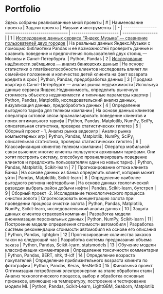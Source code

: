 # Portfolio
Здесь собраны реализованные мной проекты
| # | Наименование проекта                              | Задачи проекта            | Навыки и инструменты |
| - | ------------------------------------------------- | ------------------------  | ------------------  |
| 1 | [Исследование данных сервиса “Яндекс.Музыка” — сравнение пользователей двух городов](https://github.com/EremeevaDaria/Portfolio/tree/main/1_Базовый_Python) | На реальных данных Яндекс.Музыки c помощью библиотеки Pandas и её возможностей проверить данные и сравнить поведение и предпочтения пользователей двух столиц — Москвы и Санкт-Петербурга.  | Python, Pandas
| 2 | [Исследование надёжности заёмщиков — анализ банковских данных](https://github.com/EremeevaDaria/Portfolio/tree/main/2_Предобработка_данных) | На основе статистики о платёжеспособности клиентов исследовать влияет ли семейное положение и количество детей клиента на факт возврата кредита в срок  | Python, Pandas, предобработка данных
| 3 | Продажа квартир в Санкт-Петербурге — анализ рынка недвижимости |Используя данные сервиса Яндекс.Недвижимость, определить рыночную стоимость объектов недвижимости и типичные параметры квартир  | Python, Pandas, Matplotlib, исследовательский анализ данных, визуализация данных, предобработка данных
| 4 | Определение выгодного тарифа для телеком компании | На основе данных клиентов оператора сотовой связи проанализировать поведение клиентов и поиск оптимального тарифа | Python, Pandas, Matplotlib, NumPy, SciPy, описательная статистика, проверка статистических гипотез 
| 5 | Сборный проект - 1. Анализ рынка видеоигр | Анализ рынка компьютерных игр | Python, Pandas, Matplotlib, NumPy, SciPy, описательная статистика, проверка статистических гипотез
| 6 | Классификаиция клиентов телеком компании | Оператор мобильной связи выяснил: многие клиенты пользуются архивными тарифами. Они хотят построить систему, способную проанализировать поведение клиентов и предложить пользователям один из новых тариф. | Python, Pandas, Matplotlib, Scikit-learn 
| 7 | Прогнозирование оттока клиента Банка | На основе данных из банка определить клиент, который может уйти | Pandas, Matplotlib, Scikit-learn
| 8 | Определение наиболее выгодного региона нефтедобычи | На основе данных геологической разведки выбрать район добычи нефти | Pandas, Scikit-learn, бутстреп
| 9 | Сборный проект -2. Исследование технологического процесса очистки золота | Спрогнозировать концентрацию золота при проведении процесса очистки золота | Python, Pandas, Matplotlib, NumPy, Scikit-learn, исследовательский анализ данных
| 10 | Защита данных клиентов страховой компании | Разработка модели анонимизации персональных данных | Python, NumPy, Scikit-learn
| 11 | Построение модели определения стоимости автомобиля | Разработка системы рекомендации стоимости автомобиля на основе его описания | Python, Pandas, lightgbm
| 12 | Прогнозирование количества заказов такси на следующий час | Разработка системы предсказания объема заказа | Python, Pandas, Scikit-learn, statsmodels
| 13 | Обучение модели классификации комментариев | Определение токсичности комментарии | Python, Pandas, BERT, nltk, tf-idf
| 14 | Определение возраста покупателей | Определение приблизительного возраста клиента по фотографии | Python, Pandas, Keras, ResNet50
| 15 | Финальный проект. Оптимизация потребления электроэнергии на этапе обработки стали | Анализ технологического процесса, выбор и обработка основных признаков, влияющих на температуру, построение и тестирование модели ML | Python, Pandas, Scikit-Learn, LightGBM, Seaborn, Matplotlib
